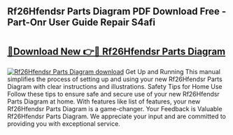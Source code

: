 ## Rf26Hfendsr Parts Diagram PDF Download Free - Part-Onr User Guide Repair S4afi

# <h2><a href="http://dftvca1.blite.top/?on=Rf26Hfendsr+Parts+Diagram">🔗Download New 👉🔴 Rf26Hfendsr Parts Diagram</a></h2>

[![Rf26Hfendsr Parts Diagram download](https://i.imgur.com/lujVjoI.png)](http://dftvca1.blite.top/?on=Rf26Hfendsr+Parts+Diagram)
Get Up and Running This manual simplifies the process of setting up and using your new Rf26Hfendsr Parts Diagram with clear instructions and illustrations. Safety Tips for Home Use Follow these tips to ensure safe and secure use of your new Rf26Hfendsr Parts Diagram at home. With features like list of features, your new Rf26Hfendsr Parts Diagram is a game-changer. Your Feedback is Valuable Rf26Hfendsr Parts Diagram. We appreciate your input and are committed to providing you with exceptional service.

